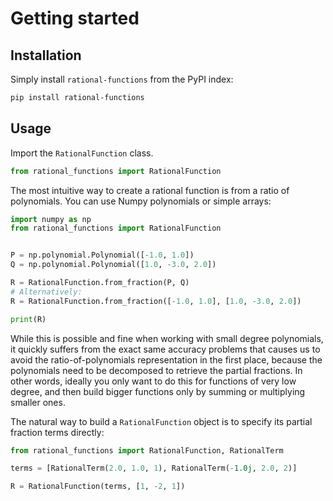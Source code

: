 # Getting started

## Installation

Simply install `rational-functions` from the PyPI index:

```bash
pip install rational-functions
```

## Usage

Import the `RationalFunction` class.

```py
from rational_functions import RationalFunction
```

The most intuitive way to create a rational function is from a ratio of polynomials. You can use Numpy polynomials or simple arrays:

```py
import numpy as np
from rational_functions import RationalFunction


P = np.polynomial.Polynomial([-1.0, 1.0])
Q = np.polynomial.Polynomial([1.0, -3.0, 2.0])

R = RationalFunction.from_fraction(P, Q)
# Alternatively:
R = RationalFunction.from_fraction([-1.0, 1.0], [1.0, -3.0, 2.0])

print(R)
```

While this is possible and fine when working with small degree polynomials, it quickly suffers from the exact same accuracy problems that causes us to avoid the ratio-of-polynomials representation in the first place, because the polynomials need to be decomposed to retrieve the partial fractions. In other words, ideally you only want to do this for functions of very low degree, and then build bigger functions only by summing or multiplying smaller ones.

The natural way to build a `RationalFunction` object is to specify its partial fraction terms directly:

```py
from rational_functions import RationalFunction, RationalTerm

terms = [RationalTerm(2.0, 1.0, 1), RationalTerm(-1.0j, 2.0, 2)]

R = RationalFunction(terms, [1, -2, 1])
```
